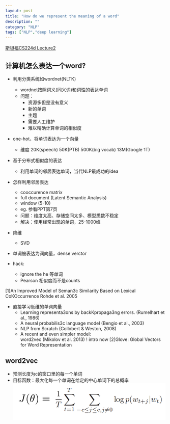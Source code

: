 ```yaml
---
layout: post
title: "How do we represent the meaning of a word"
description: ""
category: "NLP"
tags: ["NLP","deep learning"]
---
```

[斯坦福CS224d Lecture2](http://cs224d.stanford.edu/lectures/CS224d-Lecture2.pdf)

## 计算机怎么表达一个word?
- 利用分类系统如wordnet(NLTK)
	- wordnet按照词义(同义词)和词性的表达单词
	- 问题：
		- 资源多但是没有意义
		- 新的单词
		- 主题
		- 需要人工维护
		- 难以精确计算单词的相似度
	
- one-hot，将单词表达为一个向量
	- 维度 20K(speech) 50K(PTB) 500K(big vocab) 13M(Google 1T)

- 基于分布式相似度的表达
	- 利用单词的邻居表达单词，当代NLP最成功的idea

- 怎样利用邻居表达
	- cooccurence matrix
	- full document (Latent Semantic Analysis)
	- window (5-10)
	- eg. 参看PPT第7页
	- 问题：维度太高、存储空间太多、模型悉数不稳定
	- 解决：使用经常出现的单词，25-1000维
	
- 降维
	- SVD
- 单词被表达为词向量，dense verctor
- hack:
	- ignore the he 等单词
	- Pearson 相似度而不是counts
	
[1]An Improved Model of Seman3c Similarity Based on Lexical CoKOccurrence Rohde et al. 2005 

- 直接学习低维的单词向量
	- Learning representa3ons by backKpropaga3ng errors. 
	(Rumelhart et al., 1986) 
	- A neural probabilis3c language model (Bengio et al., 2003)   
	- NLP from Scratch (Collobert & Weston, 2008) 
	- A recent and even simpler model:  
	 word2vec (Mikolov et al. 2013) ! intro now
	 [2]Glove: Global Vectors for Word Representation

## word2vec
- 预测长度为c的窗口里的每一个单词
- 目标函数：最大化每一个单词在给定的中心单词下的总概率
![J](word2vec001.png)


	 